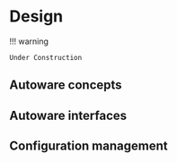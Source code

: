 # Design

!!! warning

    Under Construction

## Autoware concepts

## Autoware interfaces

## Configuration management
